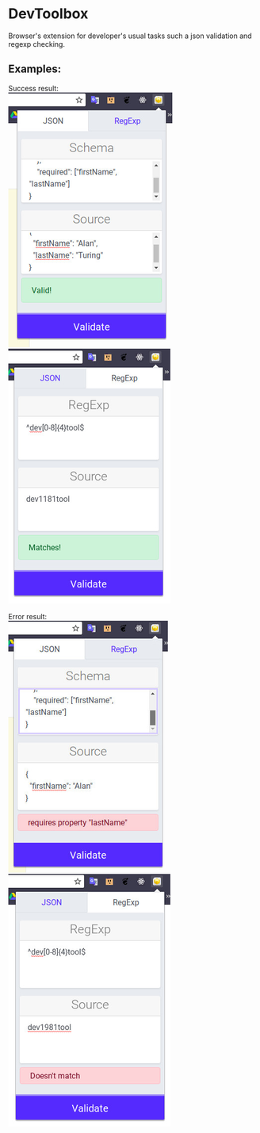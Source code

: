 # DevToolbox
Browser's extension for developer's usual tasks such a json validation and regexp checking.

[json-valid]: https://github.com/BadPitt/dev-tool-box/raw/master/docs/images/screen-json-valid.jpg "Success result of json validation"
[json-error]: https://github.com/BadPitt/dev-tool-box/raw/master/docs/images/screen-json-error.jpg "Error result of json validation"
[regexp-valid]: https://github.com/BadPitt/dev-tool-box/raw/master/docs/images/screen-regexp-valid.jpg "Success result of RegExp checking"
[regexp-error]: https://github.com/BadPitt/dev-tool-box/raw/master/docs/images/screen-regexp-error.jpg "Error result of RegExp checking"

## Examples:
Success result:\
![alt text][json-valid]
![alt text][regexp-valid]

Error result:\
![alt text][json-error]
![alt text][regexp-error]
